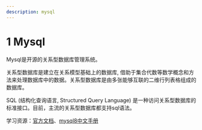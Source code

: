 ```yaml
---
description: mysql
---
```


# 1 Mysql

Mysql是开源的关系型数据库管理系统。

关系型数据库是建立在关系模型基础上的数据库, 借助于集合代数等数学概念和方法来处理数据库中的数据。关系型数据库是由多张能够互联的二维行列表格组成的数据库。

SQL (结构化查询语言, Structured Query Language) 是一种访问关系型数据库的标准接口。目前，主流的关系型数据库都支持sql语法。

学习资源：[官方文档](https://dev.mysql.com/doc/)、[mysql8中文手册](https://www.lanmper.cn/mysql)